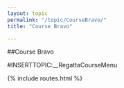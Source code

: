 ```yaml
---
layout: topic
permalink: "/topic/CourseBravo/"
title: "Course Bravo"

---
```


##Course Bravo

#INSERTTOPIC:__RegattaCourseMenu

{% include routes.html %}
